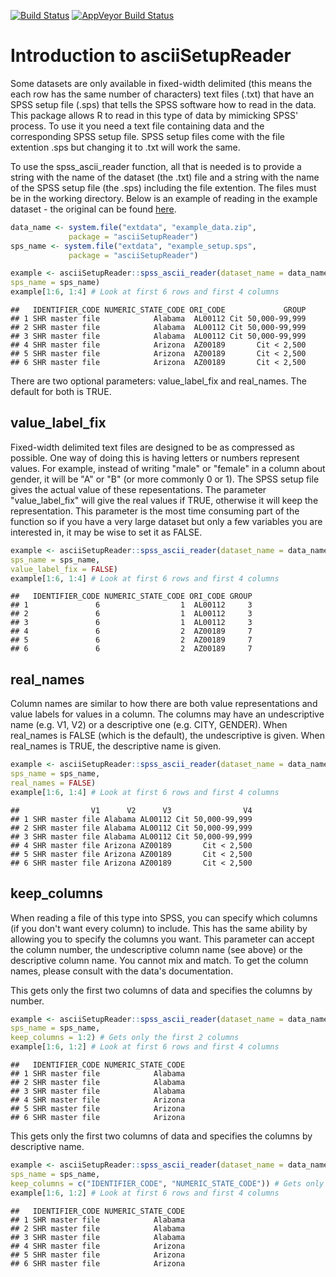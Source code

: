 [![Build Status](https://travis-ci.org/jacobkap/asciiSetupReader.png?branch=master)](https://travis-ci.org/jacobkap/asciiSetupReader) [![AppVeyor Build Status](https://ci.appveyor.com/api/projects/status/github/jacobkap/asciiSetupReader?branch=master&svg=true)](https://ci.appveyor.com/project/jacobkap/asciiSetupReader)

Introduction to asciiSetupReader
================================

Some datasets are only available in fixed-width delimited (this means the each row has the same number of characters) text files (.txt) that have an SPSS setup file (.sps) that tells the SPSS software how to read in the data. This package allows R to read in this type of data by mimicking SPSS' process. To use it you need a text file containing data and the corresponding SPSS setup file. SPSS setup files come with the file extention .sps but changing it to .txt will work the same.

To use the spss\_ascii\_reader function, all that is needed is to provide a string with the name of the dataset (the .txt) file and a string with the name of the SPSS setup file (the .sps) including the file extention. The files must be in the working directory. Below is an example of reading in the example dataset - the original can be found [here](https://www.icpsr.umich.edu/icpsrweb/NACJD/studies/9327?q=&restrictionType%5B0%5D=Public+Use&classification%5B0%5D=NACJD.IX.*&dataFormat%5B0%5D=SPSS).

``` r
data_name <- system.file("extdata", "example_data.zip",
             package = "asciiSetupReader")
sps_name <- system.file("extdata", "example_setup.sps",
             package = "asciiSetupReader")

example <- asciiSetupReader::spss_ascii_reader(dataset_name = data_name,
sps_name = sps_name)
example[1:6, 1:4] # Look at first 6 rows and first 4 columns
```

    ##   IDENTIFIER_CODE NUMERIC_STATE_CODE ORI_CODE             GROUP
    ## 1 SHR master file            Alabama  AL00112 Cit 50,000-99,999
    ## 2 SHR master file            Alabama  AL00112 Cit 50,000-99,999
    ## 3 SHR master file            Alabama  AL00112 Cit 50,000-99,999
    ## 4 SHR master file            Arizona  AZ00189       Cit < 2,500
    ## 5 SHR master file            Arizona  AZ00189       Cit < 2,500
    ## 6 SHR master file            Arizona  AZ00189       Cit < 2,500

There are two optional parameters: value\_label\_fix and real\_names. The default for both is TRUE.

value\_label\_fix
-----------------

Fixed-width delimited text files are designed to be as compressed as possible. One way of doing this is having letters or numbers represent values. For example, instead of writing "male" or "female" in a column about gender, it will be "A" or "B" (or more commonly 0 or 1). The SPSS setup file gives the actual value of these repesentations. The parameter "value\_label\_fix" will give the real values if TRUE, otherwise it will keep the representation. This parameter is the most time consuming part of the function so if you have a very large dataset but only a few variables you are interested in, it may be wise to set it as FALSE.

``` r
example <- asciiSetupReader::spss_ascii_reader(dataset_name = data_name,
sps_name = sps_name,
value_label_fix = FALSE)
example[1:6, 1:4] # Look at first 6 rows and first 4 columns
```

    ##   IDENTIFIER_CODE NUMERIC_STATE_CODE ORI_CODE GROUP
    ## 1               6                  1  AL00112     3
    ## 2               6                  1  AL00112     3
    ## 3               6                  1  AL00112     3
    ## 4               6                  2  AZ00189     7
    ## 5               6                  2  AZ00189     7
    ## 6               6                  2  AZ00189     7

real\_names
-----------

Column names are similar to how there are both value representations and value labels for values in a column. The columns may have an undescriptive name (e.g. V1, V2) or a descriptive one (e.g. CITY, GENDER). When real\_names is FALSE (which is the default), the undescriptive is given. When real\_names is TRUE, the descriptive name is given.

``` r
example <- asciiSetupReader::spss_ascii_reader(dataset_name = data_name,
sps_name = sps_name,
real_names = FALSE)
example[1:6, 1:4] # Look at first 6 rows and first 4 columns
```

    ##                V1      V2      V3                V4
    ## 1 SHR master file Alabama AL00112 Cit 50,000-99,999
    ## 2 SHR master file Alabama AL00112 Cit 50,000-99,999
    ## 3 SHR master file Alabama AL00112 Cit 50,000-99,999
    ## 4 SHR master file Arizona AZ00189       Cit < 2,500
    ## 5 SHR master file Arizona AZ00189       Cit < 2,500
    ## 6 SHR master file Arizona AZ00189       Cit < 2,500

keep\_columns
-------------

When reading a file of this type into SPSS, you can specify which columns (if you don't want every column) to include. This has the same ability by allowing you to specify the columns you want. This parameter can accept the column number, the undescriptive column name (see above) or the descriptive column name. You cannot mix and match. To get the column names, please consult with the data's documentation.

This gets only the first two columns of data and specifies the columns by number.

``` r
example <- asciiSetupReader::spss_ascii_reader(dataset_name = data_name,
sps_name = sps_name, 
keep_columns = 1:2) # Gets only the first 2 columns
example[1:6, 1:2] # Look at first 6 rows and first 4 columns
```

    ##   IDENTIFIER_CODE NUMERIC_STATE_CODE
    ## 1 SHR master file            Alabama
    ## 2 SHR master file            Alabama
    ## 3 SHR master file            Alabama
    ## 4 SHR master file            Arizona
    ## 5 SHR master file            Arizona
    ## 6 SHR master file            Arizona

This gets only the first two columns of data and specifies the columns by descriptive name.

``` r
example <- asciiSetupReader::spss_ascii_reader(dataset_name = data_name,
sps_name = sps_name, 
keep_columns = c("IDENTIFIER_CODE", "NUMERIC_STATE_CODE")) # Gets only the first 2 columns
example[1:6, 1:2] # Look at first 6 rows and first 4 columns
```

    ##   IDENTIFIER_CODE NUMERIC_STATE_CODE
    ## 1 SHR master file            Alabama
    ## 2 SHR master file            Alabama
    ## 3 SHR master file            Alabama
    ## 4 SHR master file            Arizona
    ## 5 SHR master file            Arizona
    ## 6 SHR master file            Arizona
